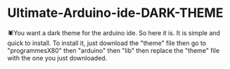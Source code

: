 # Ultimate-Arduino-ide-DARK-THEME
🕷️You want a dark theme for the arduino ide. So here it is. It is simple and quick to install. 
To install it, just download the "theme" file then go to "programmesX80" then "arduino" then "lib" then replace the "theme" file with the one you just downloaded.
